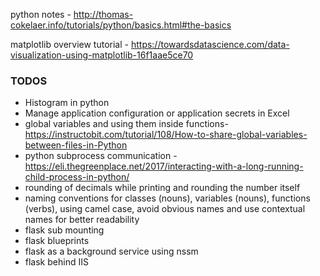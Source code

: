 python notes -  http://thomas-cokelaer.info/tutorials/python/basics.html#the-basics

matplotlib overview tutorial - https://towardsdatascience.com/data-visualization-using-matplotlib-16f1aae5ce70


### TODOS
* Histogram in python
* Manage application configuration or application secrets in Excel  
* global variables and using them inside functions- https://instructobit.com/tutorial/108/How-to-share-global-variables-between-files-in-Python
* python subprocess communication - https://eli.thegreenplace.net/2017/interacting-with-a-long-running-child-process-in-python/
* rounding of decimals while printing and rounding the number itself
* naming conventions for classes (nouns), variables (nouns), functions (verbs), using camel case, avoid obvious names and use contextual names for better readability
* flask sub mounting
* flask blueprints
* flask as a background service using nssm
* flask behind IIS


<!--stackedit_data:
eyJoaXN0b3J5IjpbMTc4ODk3MTgyNCw1NTg2NDczMjgsLTkyMj
ExNTU3LDUwMTUxNjg3NCwtMzYxNzI5MzIzLDE1ODQ4MjgwMTYs
MjEyMzIzMDEyMyw3NjYxOTU2MDUsMTM0MjY3Nzc2MSwtOTUyOD
A5NTk4LDQ3OTc3MzIzNSwtNjEzNTU3MTk0LC05Mjc1MzI0OTEs
Nzk1NzYzMzM1LC02NTY3Mzc5OTcsLTE2MzIzOTIwODcsLTIyOT
YyOTU1NywxOTI0MjYzOTg4LDEzOTEzOTQwNjAsMTI1ODI4NjIz
N119
-->